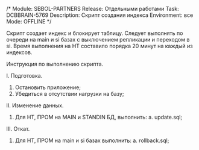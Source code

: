 /*
Module:       SBBOL-PARTNERS
Release:      Отдельными работами
Task:         DCBBRAIN-5769
Description:  Скрипт создания индекса
Environment:  все
Mode:         OFFLINE
*/

Скрипт создает индекс и блокирует таблицу.
Следует выполнять по очереди на main и si базах с выключением репликации и переходом в si.
Время выполнения на НТ составило порядка 20 минут на каждый из индексов.

Инструкция по выполнению скрипта.

I.  Подготовка.
1. Остановить приложение;
2. Убедиться в отсутствии нагрузки на базу;

II. Изменение данных.
1. Для НТ, ПРОМ на MAIN и STANDIN БД, выполнить:
a. update.sql;

III. Откат.
1. Для НТ, ПРОМ на main и si базах выполнить:
а. rollback.sql;
